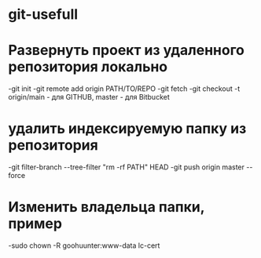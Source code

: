 # git-usefull

# Развернуть проект из удаленного репозитория локально
-git init
-git remote add origin PATH/TO/REPO
-git fetch
-git checkout -t origin/main - для GITHUB, master - для Bitbucket

# удалить индексируемую папку из репозитория

-git filter-branch --tree-filter "rm -rf PATH" HEAD
-git push origin master --force

# Изменить владельца папки, пример
-sudo chown -R goohuunter:www-data lc-cert

